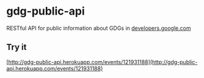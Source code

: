 # gdg-public-api

RESTful API for public information about GDGs in [developers.google.com](developers.google.com)

## Try it
[http://gdg-public-api.herokuapp.com/events/121931188](http://gdg-public-api.herokuapp.com/events/121931188)
